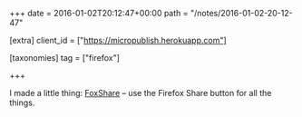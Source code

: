 +++
date = 2016-01-02T20:12:47+00:00
path = "/notes/2016-01-02-20-12-47"

[extra]
client_id = ["https://micropublish.herokuapp.com"]

[taxonomies]
tag = ["firefox"]

+++

<p>I made a little thing: <a href="https://myfreeweb.github.io/foxshare/">FoxShare</a> – use the Firefox Share button for all the things.</p>